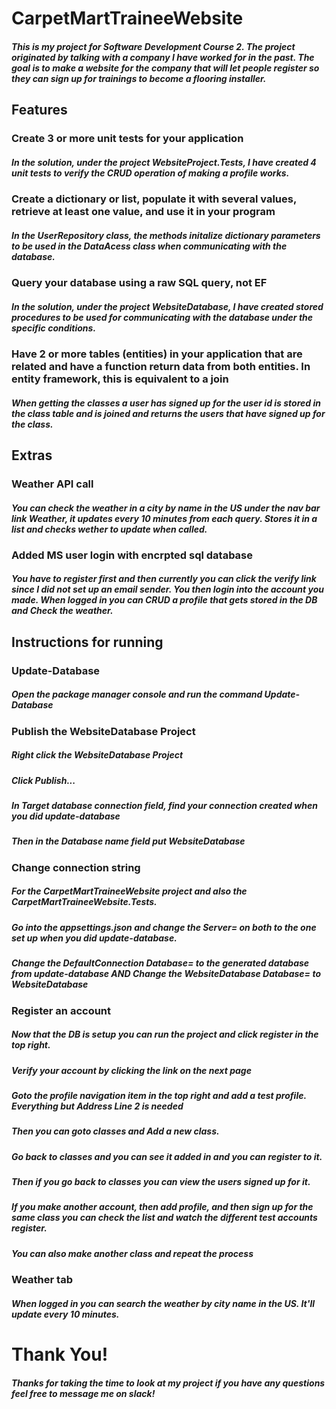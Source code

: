 # CarpetMartTraineeWebsite
##### This is my project for Software Development Course 2. The project originated by talking with a company I have worked for in the past. The goal is to make a website for the company that will let people register so they can sign up for trainings to become a flooring installer.

## Features

### Create 3 or more unit tests for your application
##### In the solution, under the project WebsiteProject.Tests, I have created 4 unit tests to verify the CRUD operation of making a profile works.

### Create a dictionary or list, populate it with several values, retrieve at least one value, and use it in your program
##### In the UserRepository class, the methods initalize dictionary parameters to be used in the DataAcess class when communicating with the database.

### Query your database using a raw SQL query, not EF
##### In the solution, under the project WebsiteDatabase, I have created stored procedures to be used for communicating with the database under the specific conditions.

### Have 2 or more tables (entities) in your application that are related and have a function return data from both entities.  In entity framework, this is equivalent to a join
##### When getting the classes a user has signed up for the user id is stored in the class table and is joined and returns the users that have signed up for the class.

## Extras

### Weather API call
##### You can check the weather in a city by name in the US under the nav bar link Weather, it updates every 10 minutes from each query. Stores it in a list and checks wether to update when called.

### Added MS user login with encrpted sql database
##### You have to register first and then currently you can click the verify link since I did not set up an email sender. You then login into the account you made. When logged in you can CRUD a profile that gets stored in the DB and Check the weather.

## Instructions for running
### Update-Database
##### Open the package manager console and run the command Update-Database

### Publish the WebsiteDatabase Project
##### Right click the WebsiteDatabase Project
##### Click Publish...
##### In Target database connection field, find your connection created when you did update-database
##### Then in the Database name field put WebsiteDatabase

### Change connection string
##### For the CarpetMartTraineeWebsite project and also the CarpetMartTraineeWebsite.Tests.
##### Go into the appsettings.json and change the Server= on both to the one set up when you did update-database.
##### Change the DefaultConnection Database= to the generated database from update-database AND Change the WebsiteDatabase Database= to WebsiteDatabase

### Register an account
##### Now that the DB is setup you can run the project and click register in the top right.
##### Verify your account by clicking the link on the next page
##### Goto the profile navigation item in the top right and add a test profile. Everything but Address Line 2 is needed
##### Then you can goto classes and Add a new class.
##### Go back to classes and you can see it added in and you can register to it.
##### Then if you go back to classes you can view the users signed up for it.
##### If you make another account, then add profile, and then sign up for the same class you can check the list and watch the different test accounts register.
##### You can also make another class and repeat the process

### Weather tab
##### When logged in you can search the weather by city name in the US. It'll update every 10 minutes.
# Thank You!
##### Thanks for taking the time to look at my project if you have any questions feel free to message me on slack!
